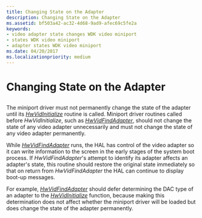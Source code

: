 ```yaml
---
title: Changing State on the Adapter
description: Changing State on the Adapter
ms.assetid: bf503a42-ac32-4d68-9ad9-afec69c5fe2a
keywords:
- video adapter state changes WDK video miniport
- states WDK video miniport
- adapter states WDK video miniport
ms.date: 04/20/2017
ms.localizationpriority: medium
---
```


# Changing State on the Adapter


## <span id="ddk_changing_state_on_the_adapter_gg"></span><span id="DDK_CHANGING_STATE_ON_THE_ADAPTER_GG"></span>


The miniport driver must not permanently change the state of the adapter until its [*HwVidInitialize*](https://docs.microsoft.com/windows-hardware/drivers/ddi/video/nc-video-pvideo_hw_initialize) routine is called. Miniport driver routines called before *HwVidInitialize*, such as [*HwVidFindAdapter*](https://docs.microsoft.com/windows-hardware/drivers/ddi/video/nc-video-pvideo_hw_find_adapter), should not change the state of any video adapter unnecessarily and must not change the state of any video adapter permanently.

While [*HwVidFindAdapter*](https://docs.microsoft.com/windows-hardware/drivers/ddi/video/nc-video-pvideo_hw_find_adapter) runs, the HAL has control of the video adapter so it can write information to the screen in the early stages of the system boot process. If *HwVidFindAdapter*'s attempt to identify its adapter affects an adapter's state, this routine should restore the original state immediately so that on return from *HwVidFindAdapter* the HAL can continue to display boot-up messages.

For example, [*HwVidFindAdapter*](https://docs.microsoft.com/windows-hardware/drivers/ddi/video/nc-video-pvideo_hw_find_adapter) should defer determining the DAC type of an adapter to the [*HwVidInitialize*](https://docs.microsoft.com/windows-hardware/drivers/ddi/video/nc-video-pvideo_hw_initialize) function, because making this determination does not affect whether the miniport driver will be loaded but does change the state of the adapter permanently.

 

 





